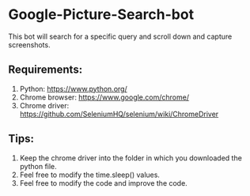 # Google-Picture-Search-bot
This bot will search for a specific query and scroll down and capture screenshots.

## Requirements:
1. Python: https://www.python.org/
2. Chrome browser: https://www.google.com/chrome/
3. Chrome driver: https://github.com/SeleniumHQ/selenium/wiki/ChromeDriver

## Tips:
1. Keep the chrome driver into the folder in which you downloaded the python file.
2. Feel free to modify the time.sleep() values.
3. Feel free to modify the code and improve the code.

